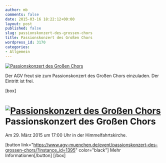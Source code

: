 ```yaml
---
author: mb
comments: false
date: 2015-03-16 18:22:12+00:00
layout: post
published: false
slug: passionskonzert-des-grossen-chors
title: Passionskonzert des Großen Chors
wordpress_id: 3170
categories:
- Allgemein
---
```


[![Passionskonzert des Großen Chors](https://www.agv-muenchen.de/wp-content/uploads/2015/03/Großer-Chor-Passionskonzert-SS15.jpg)](https://www.agv-muenchen.de/event/passionskonzert-des-grossen-chors/?instance_id=1395)

Der AGV freut sie zum Passionskonzert des Großen Chors einzuladen. Der Eintritt ist frei.

[box]

# [![Passionskonzert des Großen Chors](https://www.agv-muenchen.de/wp-content/uploads/2015/03/Großer-Chor-Passionskonzert-SS15.jpg)](https://www.agv-muenchen.de/event/passionskonzert-des-grossen-chors/?instance_id=1395)Passionskonzert des Großen Chors

Am 29. März 2015 um 17:00 Uhr in der Himmelfahrtskirche.

[button link="https://www.agv-muenchen.de/event/passionskonzert-des-grossen-chors/?instance_id=1395" color="black"] Mehr Informationen[/button]
[/box]
